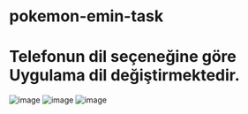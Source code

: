 # pokemon-emin-task

# Telefonun dil seçeneğine göre Uygulama dil değiştirmektedir.


![image](https://user-images.githubusercontent.com/32603749/164910716-59c3bee4-7fcb-46ea-beab-e4ca2cdaf098.png)
![image](https://user-images.githubusercontent.com/32603749/164910735-3aa28b75-27e7-4b3b-9dcf-049957e74a5c.png)
![image](https://user-images.githubusercontent.com/32603749/164910728-b8a25e46-8e12-42b6-a53e-27c9df73b982.png)
